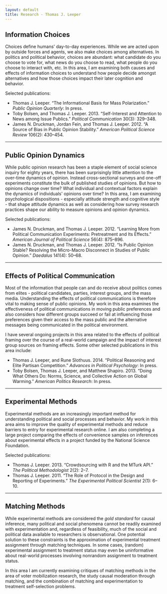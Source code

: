 ```yaml
---
layout: default
title: Research - Thomas J. Leeper
---
```



## Information Choices ##

Choices define humans' day-to-day experiences. While we are acted upon by outside forces and agents, we also make choices among alternatives. In politics and political behavior, choices are abundant: what candidate do you choose to vote for, what news do you choose to read, what people do you choose to interact with, etc. In this area, I am examining both causes and effects of information choices to understand how people decide amongst alternatives and how those choices impact their later cognition and behavior.

Selected publications:
	
* Thomas J. Leeper. &ldquo;The Informational Basis for Mass Polarization.&rdquo; *Public Opinion Quarterly*: In press.
* Toby Bolsen, and Thomas J. Leeper. 2013. &ldquo;Self-Interest and Attention to News among Issue Publics.&rdquo; *Political Communication* 30(3): 329&ndash;348.
* James N. Druckman, Jordan Fein, and Thomas J. Leeper. 2012. &ldquo;A Source of Bias in Public Opinion Stability.&rdquo; *American Political Science Review* 106(2): 430&ndash;454.
	

---
## Public Opinion Dynamics ##

While public opinion research has been a staple element of social science inquiry for eighty years, there has been surprisingly little attention to the over-time dynamics of opinion. Instead cross-sectional surveys and one-off experiments constitute the bulk of published studies of opinions. But how to opinions change over time? What individual and contextual factors explain the dynamics of individuals' opinions over time? In this area, I am examining psychological dispositions - especially attitude strength and cognitive style - that shape attitude dynamics as well as considering how survey research practices shape our ability to measure opinions and opinion dynamics.

Selected publications:
	
* James N. Druckman, and Thomas J. Leeper. 2012. &ldquo;Learning More from Political Communication Experiments: Pretreatment and Its Effects.&rdquo; *American Journal of Political Science* 56(4): 875&ndash;896.
* James N. Druckman, and Thomas J. Leeper. 2012. &ldquo;Is Public Opinion Stable? Resolving the Micro-Macro Disconnect in Studies of Public Opinion.&rdquo; *Daedalus* 141(4): 50&ndash;68.
	

---
## Effects of Political Communication ##

Most of the information that people can and do receive about politics comes from elites - political candidates, parties, interest groups, and the mass media. Understanding the effects of political communications is therefore vital to making sense of public opinions. My work in this area examines the effectiveness of political communications in moving public preferences and also considers how different groups succeed or fail at influencing those preferences given their access to the mass public and the alternative messages being communicated in the political environment.

I have several ongoing projects in this area related to the effects of political framing over the course of a real-world campaign and the impact of interest group sources on framing effects. Some other selected publications in this area include:

* Thomas J. Leeper, and Rune Slothuus. 2014. &ldquo;Political Reasoning and Elite Partisan Competition.&rdquo; *Advances in Political Psychology*: In press.
* Toby Bolsen, Thomas J. Leeper, and Matthew Shapiro. 2013. &ldquo;Doing What Others Do: Norms, Science, and Collective Action on Global Warming.&rdquo; *American Politics Research*: In press.
	

---
## Experimental Methods ##

Experimental methods are an increasingly important method for understanding political and social processes and behavior. My work in this area aims to improve the quality of experimental methods and reduce barriers to entry for experimental research online. I am also completing a large project comparing the effects of convenience samples on inferences about experimental effects in a project funded by the National Science Foundation.

Selected publications:
	
* Thomas J. Leeper. 2013. &ldquo;Crowdsourcing with R and the MTurk API.&rdquo; *The Political Methodologist* 2(2): 2&ndash;7.
* Thomas J. Leeper. 2011. &ldquo;The Role of Protocol in the Design and Reporting of Experiments.&rdquo; *The Experimental Political Scientist* 2(1): 6&ndash;10.
	

---
## Matching Methods ##

While experimental methods are considered the *gold standard* for causal inference, many political and social phenomena cannot be readily examined with experimentation and, regardless of feasibility, much of the social and political data available to researchers is observational. One potential solution to these constraints is the approximation of experimental treatment assignment through matching techniques. In some cases, (random) experimental assignment to treatment status may even be uninformative about real-world processes involving nonrandom assignment to treatment status.

In this area I am currently examining critiques of matching methods in the area of voter mobilization research, the study causal moderation through matching, and the combination of matching and experimentation to treatment self-selection problems.


